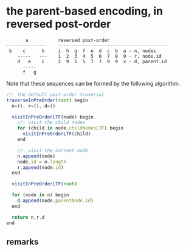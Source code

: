 
<!-- ======================================================================= -->
# the parent-based encoding, in reversed post-order

```
       a           reversed post-order
---------------    ----------------------------------------
 b    c      h     i  h  g  f  e  d  c  b  a - n, nodes
    -----   ---    1  2  3  4  5  6  7  8  9 - r, node.id
    d   e    i     2  9  5  5  7  7  9  9  x - d, parent.id
      -----
      f   g
```

Note that these sequences can be formed by the following algorithm.

```js
//- the default post-order traversal
traverseInPreOrder(root) begin
  n=(), r=(), d=()

  visitInPreOrderLTF(node) begin
    //- visit the child nodes
    for (child in node.childNodesLTF) begin
      visitInPreOrderLTF(child)
    end

    //- visit the current node
    n.append(node)
    node.id = n.length
    r.append(node.id)
  end

  visitInPreOrderLTF(root)

  for (node in n) begin
    d.append(node.parentNode.id)
  end

  return n,r,d
end
```

<!-- ======================================================================= -->
## remarks
